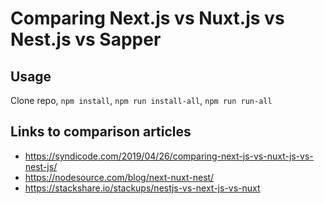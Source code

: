 # Comparing Next.js vs Nuxt.js vs Nest.js vs Sapper

## Usage

Clone repo, `npm install`, `npm run install-all`, `npm run run-all`

## Links to comparison articles

- https://syndicode.com/2019/04/26/comparing-next-js-vs-nuxt-js-vs-nest-js/
- https://nodesource.com/blog/next-nuxt-nest/
- https://stackshare.io/stackups/nestjs-vs-next-js-vs-nuxt